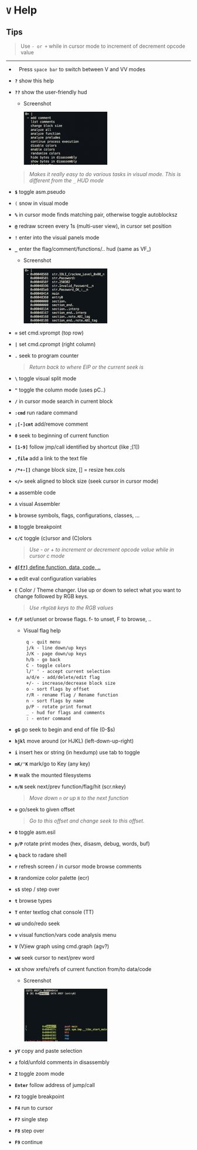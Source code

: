 <!-- TITLE: v Help -->

#  `V` Help

## **Tips**
  > Use `- or +` while in cursor mode to increment of decrement opcode value

---

- ` ` Press `space bar` to switch between V and VV modes
- **`?`** show this help
- **`??`** show the user-friendly hud
  - Screenshot

    <img src="/uploads/v-help/question-question-hud.png" width="50%">

  > _Makes it really easy to do various tasks in visual mode. This is different from the `_` HUD mode_
- **`$`** toggle asm.pseudo
- `(` snow in visual mode
- **`%`** in cursor mode finds matching pair, otherwise toggle autoblocksz
- **`@`** redraw screen every 1s (multi-user view), in cursor set position
- **`!`** enter into the visual panels mode
- **`_`** enter the flag/comment/functions/.. hud (same as VF_)
  - Screenshot

    <img src="/uploads/v-help/underscore-hud.png" width="50%">

- **`=`** set cmd.vprompt (top row)
- **`|`** set cmd.cprompt (right column)
- **`.`** seek to program counter
  > _Return back to where EIP or the current seek is_
- **`\`** toggle visual split mode
- **`"`** toggle the column mode (uses pC..)
- **`/`** in cursor mode search in current block
- **`:cmd`** run radare command
- **`;[-]cmt`** add/remove comment
- **`0`** seek to beginning of current function
- **`[1-9]`** follow jmp/call identified by shortcut (like ;[1])
- **`,file`** add a link to the text file
- **`/*+-[]`** change block size, [] = resize hex.cols
- **`</>`** seek aligned to block size (seek cursor in cursor mode)
- **`a`** assemble code
- `A` visual Assembler
- **`b`** browse symbols, flags, configurations, classes, ...
- **`B`** toggle breakpoint
- **`c/C`** toggle (c)ursor and (C)olors
  > _Use - or + to increment or decrement opcode value while in cursor c mode_

- [ **`d[f?]`** define function, data, code, ..](/options/capv/visual-mode/v-help/d)

- **`e`** edit eval configuration variables
- `E` Color / Theme changer. Use up or down to select what you want to change followed by RGB keys.
  > _Use `rRgGbB` keys to the RGB values_
- **`f/F`** set/unset or browse flags. f- to unset, F to browse, ..
  - Visual flag help

         q - quit menu
         j/k - line down/up keys
         J/K - page down/up keys
         h/b - go back
         C - toggle colors
         l/' ' - accept current selection
         a/d/e - add/delete/edit flag
         +/- - increase/decrease block size
         o - sort flags by offset
         r/R - rename flag / Rename function
         n - sort flags by name
         p/P - rotate print format
         _ - hud for flags and comments
         : - enter command

- **`gG`** go seek to begin and end of file (0-$s)
- **`hjkl`** move around (or HJKL) (left-down-up-right)
- **`i`** insert hex or string (in hexdump) use tab to toggle
- **`mK/'K`** mark/go to Key (any key)
- **`M`** walk the mounted filesystems
- **`n/N`** seek next/prev function/flag/hit (scr.nkey)
  > _Move down `n` or up `N` to the next function_
- **`o`** go/seek to given offset
  > _Go to this offset and change seek to this offset._
- **`O`** toggle asm.esil
- **`p/P`** rotate print modes (hex, disasm, debug, words, buf)
- **`q`** back to radare shell
- **`r`** refresh screen / in cursor mode browse comments
- **`R`** randomize color palette (ecr)
- **`sS`** step / step over
- **`t`** browse types
- **`T`** enter textlog chat console (TT)
- **`uU`** undo/redo seek
- **`v`** visual function/vars code analysis menu
- **`V`** (V)iew graph using cmd.graph (agv?)
- **`wW`** seek cursor to next/prev word
- **`xX`** show xrefs/refs of current function from/to data/code
  - Screenshot

    <img src="/uploads/cap-v/x-xref.png" width="50%">

- **`yY`** copy and paste selection
- **`z`** fold/unfold comments in disassembly
- **`Z`** toggle zoom mode
- **`Enter`** follow address of jump/call
- **`F2`** toggle breakpoint
- **`F4`** run to cursor
- **`F7`** single step
- **`F8`** step over
- **`F9`** continue
